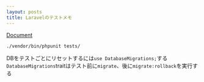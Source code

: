 ```yaml
---
layout: posts
title: Laravelのテストメモ 
---
```

[Document](https://laravel.com/docs/master/testing)  

```
./vendor/bin/phpunit tests/
```

DBをテストごとにリセットするには`use DatabaseMigrations;`する  
`DatabaseMigrations`traitはテスト前に`migrate`、後に`migrate:rollback`を実行する  
